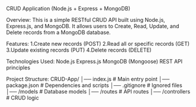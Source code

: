 CRUD Application (Node.js + Express + MongoDB)

Overview:
This is a simple RESTful CRUD API built using Node.js, Express.js, and MongoDB.
It allows users to Create, Read, Update, and Delete records from a MongoDB database.

Features:
1.Create new records (POST)
2.Read all or specific records (GET)
3.Update existing records (PUT)
4.Delete records (DELETE)

Technologies Used:
Node.js
Express.js
MongoDB (Mongoose)
REST API principles

Project Structure:
CRUD-App/
│── index.js        # Main entry point
│── package.json    # Dependencies and scripts
│── .gitignore      # Ignored files
│── /models         # Database models
│── /routes         # API routes
│── /controllers    # CRUD logic
